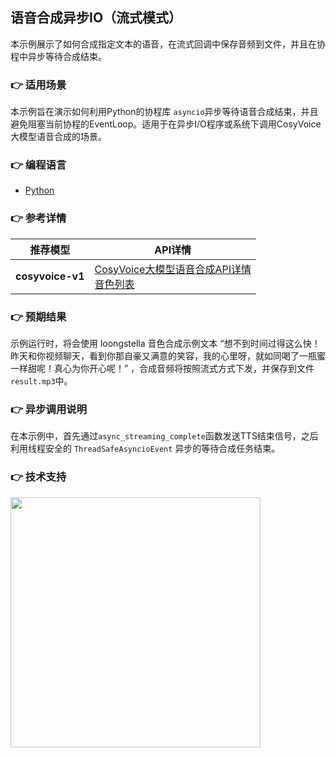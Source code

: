 [comment]: # (title and brief introduction of the sample)
## 语音合成异步IO（流式模式）
本示例展示了如何合成指定文本的语音，在流式回调中保存音频到文件，并且在协程中异步等待合成结束。

[comment]: # (list of scenarios of the sample)
### :point_right: 适用场景

本示例旨在演示如何利用Python的协程库 `asyncio`异步等待语音合成结束，并且避免阻塞当前协程的EventLoop。适用于在异步I/O程序或系统下调用CosyVoice大模型语音合成的场景。

[comment]: # (supported programming languages of the sample)
### :point_right: 编程语言
- [Python](./python)

[comment]: # (model and interface of the sample)
### :point_right: 参考详情
| 推荐模型 | API详情 |
| --- | --- |
| **cosyvoice-v1** | [CosyVoice大模型语音合成API详情](https://help.aliyun.com/zh/model-studio/developer-reference/api-details-25) <br> [音色列表](https://help.aliyun.com/zh/model-studio/developer-reference/model-list-1)|

### :point_right: 预期结果

示例运行时，将会使用 loongstella 音色合成示例文本 “想不到时间过得这么快！昨天和你视频聊天，看到你那自豪又满意的笑容，我的心里呀，就如同喝了一瓶蜜一样甜呢！真心为你开心呢！” ，合成音频将按照流式方式下发，并保存到文件`result.mp3`中。

### :point_right: 异步调用说明

在本示例中，首先通过`async_streaming_complete`函数发送TTS结束信号，之后利用线程安全的 `ThreadSafeAsyncioEvent` 异步的等待合成任务结束。

[comment]: # (technical support of the sample)
### :point_right: 技术支持
<img src="https://dashscope.oss-cn-beijing.aliyuncs.com/samples/audio/group.png" width="400"/>
